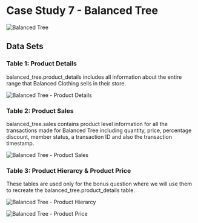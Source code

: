# Case Study 7 - Balanced Tree
![Balanced Tree](https://8weeksqlchallenge.com/images/case-study-designs/7.png)

##  Data Sets
### Table 1: Product Details
balanced_tree.product_details includes all information about the entire range that Balanced Clothing sells in their store.

![Balanced Tree - Product Details](https://user-images.githubusercontent.com/93120413/148049077-2e507530-1b6b-4cf9-9b12-dc8a4868d693.jpg)

### Table 2: Product Sales
balanced_tree.sales contains product level information for all the transactions made for Balanced Tree including quantity, price, percentage discount, member status, a transaction ID and also the transaction timestamp.

![Balanced Tree - Product Sales](https://user-images.githubusercontent.com/93120413/148049114-6cfd3214-a0bb-4edc-a58d-31f9810d2af2.jpg)

### Table 3: Product Hierarcy & Product Price
These tables are used only for the bonus question where we will use them to recreate the balanced_tree.product_details table.

![Balanced Tree - Product Hierarcy](https://user-images.githubusercontent.com/93120413/148049121-27be826b-9374-412a-be46-6d1178c93bdb.jpg)


![Balanced Tree - Product Price](https://user-images.githubusercontent.com/93120413/148049128-aa94cfb6-6b4e-4923-9d42-3a399c43e821.jpg)


